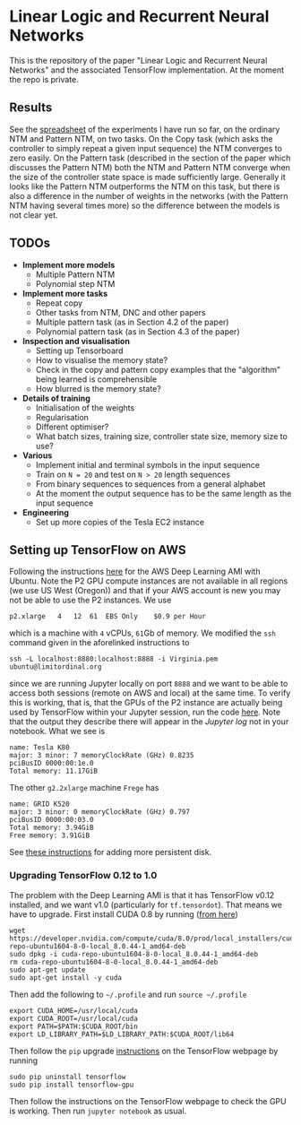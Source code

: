 # Linear Logic and Recurrent Neural Networks

This is the repository of the paper "Linear Logic and Recurrent Neural Networks" and the associated TensorFlow implementation. At the moment the repo is private.

## Results

See the [spreadsheet](https://docs.google.com/spreadsheets/d/1GqwW3ma7Cd1W8X8Txph9MPmLSkQ0C-i0tP0YHeINzMs/edit?usp=sharing) of the experiments I have run so far, on the ordinary NTM and Pattern NTM, on two tasks. On the Copy task (which asks the controller to simply repeat a given input sequence) the NTM converges to zero easily. On the Pattern task (described in the section of the paper which discusses the Pattern NTM) both the NTM and Pattern NTM converge when the size of the controller state space is made sufficiently large. Generally it looks like the Pattern NTM outperforms the NTM on this task, but there is also a difference in the number of weights in the networks (with the Pattern NTM having several times more) so the difference between the models is not clear yet.

## TODOs

- **Implement more models**
    - Multiple Pattern NTM
    - Polynomial step NTM
- **Implement more tasks**
    - Repeat copy
    - Other tasks from NTM, DNC and other papers
    - Multiple pattern task (as in Section 4.2 of the paper)
    - Polynomial pattern task (as in Section 4.3 of the paper)
- **Inspection and visualisation**
    - Setting up Tensorboard
    - How to visualise the memory state?
    - Check in the copy and pattern copy examples that the "algorithm" being learned is comprehensible
    - How blurred is the memory state?
- **Details of training**
    - Initialisation of the weights
    - Regularisation
    - Different optimiser?
    - What batch sizes, training size, controller state size, memory size to use?
- **Various**
    - Implement initial and terminal symbols in the input sequence
    - Train on `N = 20` and test on `N > 20` length sequences
    - From binary sequences to sequences from a general alphabet
    - At the moment the output sequence has to be the same length as the input sequence
- **Engineering**
    - Set up more copies of the Tesla EC2 instance
    
## Setting up TensorFlow on AWS

Following the instructions [here](https://aws.amazon.com/blogs/ai/the-aws-deep-learning-ami-now-with-ubuntu/) for the AWS Deep Learning AMI with Ubuntu. Note the P2 GPU compute instances are not available in all regions (we use US West (Oregon)) and that if your AWS account is new you may not be able to use the P2 instances. We use 

```
p2.xlarge   4   12  61  EBS Only    $0.9 per Hour
```

which is a machine with `4` vCPUs, `61`Gb of memory. We modified the `ssh` command given in the aforelinked instructions to

```
ssh -L localhost:8880:localhost:8888 -i Virginia.pem ubuntu@limitordinal.org
```

since we are running Jupyter locally on port `8888` and we want to be able to access both sessions (remote on AWS and local) at the same time. To verify this is working, that is, that the GPUs of the P2 instance are actually being used by TensorFlow within your Jupyter session, run the code [here](https://www.tensorflow.org/tutorials/using_gpu). Note that the output they describe there will appear in the *Jupyter log* not in your notebook. What we see is

```
name: Tesla K80
major: 3 minor: 7 memoryClockRate (GHz) 0.8235
pciBusID 0000:00:1e.0
Total memory: 11.17GiB
```

The other `g2.2xlarge` machine `Frege` has

```
name: GRID K520
major: 3 minor: 0 memoryClockRate (GHz) 0.797
pciBusID 0000:00:03.0
Total memory: 3.94GiB
Free memory: 3.91GiB
```

See [these instructions](http://docs.aws.amazon.com/AWSEC2/latest/UserGuide/ebs-attaching-volume.html) for adding more persistent disk.

### Upgrading TensorFlow 0.12 to 1.0

The problem with the Deep Learning AMI is that it has TensorFlow v0.12 installed, and we want v1.0 (particularly for `tf.tensordot`). That means we have to upgrade. First install CUDA 0.8 by running ([from here](http://expressionflow.com/2016/10/09/installing-tensorflow-on-an-aws-ec2-p2-gpu-instance/))

```
wget https://developer.nvidia.com/compute/cuda/8.0/prod/local_installers/cuda-repo-ubuntu1604-8-0-local_8.0.44-1_amd64-deb
sudo dpkg -i cuda-repo-ubuntu1604-8-0-local_8.0.44-1_amd64-deb
rm cuda-repo-ubuntu1604-8-0-local_8.0.44-1_amd64-deb
sudo apt-get update
sudo apt-get install -y cuda
```

Then add the following to `~/.profile` and run `source ~/.profile`

```
export CUDA_HOME=/usr/local/cuda
export CUDA_ROOT=/usr/local/cuda
export PATH=$PATH:$CUDA_ROOT/bin
export LD_LIBRARY_PATH=$LD_LIBRARY_PATH:$CUDA_ROOT/lib64
```
Then follow the `pip` upgrade [instructions](https://www.tensorflow.org/install/install_linux) on the TensorFlow webpage by running

```
sudo pip uninstall tensorflow
sudo pip install tensorflow-gpu
```

Then follow the instructions on the TensorFlow webpage to check the GPU is working. Then run `jupyter notebook` as usual.